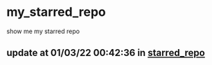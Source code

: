 # my_starred_repo
show me my starred repo

update at 01/03/22 00:42:36 in [starred_repo](./index.html)
---

